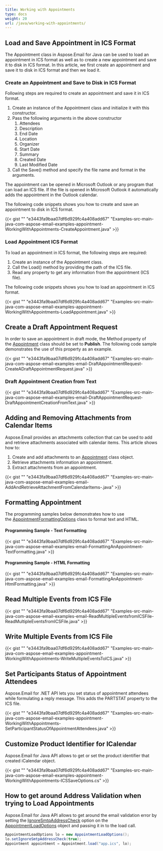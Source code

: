```yaml
---
title: Working with Appointments
type: docs
weight: 20
url: /java/working-with-appointments/
---
```


## **Load and Save Appointment in ICS Format**
The Appointment class in Aspose.Email for Java can be used to load an appointment in ICS format as well as to create a new appointment and save it to disk in ICS format. In this article, we first create an appointment and save it to disk in ICS format and then we load it.
### **Create an Appointment and Save to Disk in ICS Format**
Following steps are required to create an appointment and save it in ICS format.

1. Create an instance of the Appointment class and initialize it with this constructor.
1. Pass the following arguments in the above constructor
   1. Attendees
   1. Description
   1. End Date
   1. Location
   1. Organizer
   1. Start Date
   1. Summary
   1. Created Date
   1. Last Modified Date 
1. Call the Save() method and specify the file name and format in the arguments.

The appointment can be opened in Microsoft Outlook or any program that can load an ICS file. If the file is opened in Microsoft Outlook it automatically adds the appointment in the Outlook calendar.

The following code snippets shows you how to create and save an appointment to disk in ICS format.



{{< gist "" "e3443fa9baa07df6d929fc4a408add67" "Examples-src-main-java-com-aspose-email-examples-appointment-WorkingWithAppointments-CreateAppointment.java" >}}
### **Load Appointment ICS Format**
To load an appointment in ICS format, the following steps are required:

1. Create an instance of the Appointment class.
1. Call the Load() method by providing the path of the ICS file.
1. Read any property to get any information from the appointment (ICS file).

The following code snippets shows you how to load an appointment in ICS format.



{{< gist "" "e3443fa9baa07df6d929fc4a408add67" "Examples-src-main-java-com-aspose-email-examples-appointment-WorkingWithAppointments-LoadAppointment.java" >}}
## **Create a Draft Appointment Request**
In order to save an appointment in draft mode, the Method property of the [Appointment](http://www.aspose.com/api/java/email/com.aspose.email/classes/Appointment) class should be set to **Publish**. The following code sample demonstrates the use of this property as an example.

{{< gist "" "e3443fa9baa07df6d929fc4a408add67" "Examples-src-main-java-com-aspose-email-examples-email-DraftAppointmentRequest-CreateADraftAppointmentRequest.java" >}}
### **Draft Appointment Creation from Text**
{{< gist "" "e3443fa9baa07df6d929fc4a408add67" "Examples-src-main-java-com-aspose-email-examples-email-DraftAppointmentRequest-DraftAppointmentCreationFromText.java" >}}
## **Adding and Removing Attachments from Calendar Items**
Aspose.Email provides an attachments collection that can be used to add and retrieve attachments associated with calendar items. This article shows how to:

1. Create and add attachments to an [Appointment](http://www.aspose.com/api/java/email/com.aspose.email/classes/Appointment) class object.
1. Retrieve attachments information an appointment.
1. Extract attachments from an appointment.



{{< gist "" "e3443fa9baa07df6d929fc4a408add67" "Examples-src-main-java-com-aspose-email-examples-email-AddAndRetrieveAttachmentFromCalendarItems-.java" >}}
## **Formatting Appointment**
The programming samples below demonstrates how to use the [AppointmentFormattingOptions](http://www.aspose.com/api/java/email/com.aspose.email/classes/AppointmentFormattingOptions) class to format text and HTML.
#### **Programming Sample - Text Formatting**
{{< gist "" "e3443fa9baa07df6d929fc4a408add67" "Examples-src-main-java-com-aspose-email-examples-email-FormattingAnAppointment-TextFormatting.java" >}}
#### **Programming Sample - HTML Formatting**
{{< gist "" "e3443fa9baa07df6d929fc4a408add67" "Examples-src-main-java-com-aspose-email-examples-email-FormattingAnAppointment-HtmlFormatting.java" >}}
## **Read Multiple Events from ICS File**
{{< gist "" "e3443fa9baa07df6d929fc4a408add67" "Examples-src-main-java-com-aspose-email-examples-email-ReadMultipleEventsfromICSFile-ReadMultipleEventsfromICSFile.java" >}}
## **Write Multiple Events from ICS File**
{{< gist "" "e3443fa9baa07df6d929fc4a408add67" "Examples-src-main-java-com-aspose-email-examples-appointment-WorkingWithAppointments-WriteMultipleEventsToICS.java" >}}
## **Set Participants Status of Appointment Attendees**
Aspose.Email for .NET API lets you set status of appointment attendees while formulating a reply message. This adds the PARTSTAT property to the ICS file.

{{< gist "" "e3443fa9baa07df6d929fc4a408add67" "Examples-src-main-java-com-aspose-email-examples-appointment-WorkingWithAppointments-SetParticipantStatusOfAppointmentAttendees.java" >}}
## **Customize Product Identifier for ICalendar**
Aspose.Email for Java API allows to get or set the product identifier that created iCalendar object.

{{< gist "" "e3443fa9baa07df6d929fc4a408add67" "Examples-src-main-java-com-aspose-email-examples-appointment-WorkingWithAppointments-ICSSaveOptions.cs" >}}

## **How to get around Address Validation when trying to Load Appointments**
Aspose.Email for Java API allows to get around the email validation error by setting the [IgnoreSmtpAddressCheck](https://apireference.aspose.com/email/java/com.aspose.email/AppointmentLoadOptions#setIgnoreSmtpAddressCheck\(boolean\)) option on the [AppointmentLoadOptions](https://apireference.aspose.com/email/java/com.aspose.email/AppointmentLoadOptions) object and passing it in to the load call.

~~~Java
AppointmentLoadOptions lo = new AppointmentLoadOptions();
lo.setIgnoreSmtpAddressCheck(true);
Appointment appointment = Appointment.load("app.ics", lo);
~~~